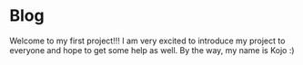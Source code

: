 # Blog
Welcome to my first project!!!
I am very excited to introduce my project to everyone and hope to get some help as well.
By the way, my name is Kojo :)